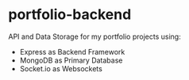 # portfolio-backend

<p>API and Data Storage for my portfolio projects using:<p>
<ul>
  <li>Express as Backend Framework</li>
  <li>MongoDB as Primary Database</li>
  <li>Socket.io as Websockets</li>
</ul>
